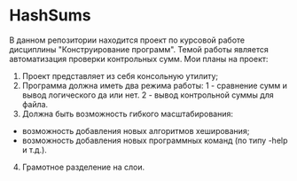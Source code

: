 # HashSums
В данном репозитории находится проект по курсовой работе дисциплины "Конструирование программ".
Темой работы является автоматизация проверки контрольных сумм.
Мои планы на проект:
1. Проект представляет из себя консольную утилиту;
2. Программа должна иметь два режима работы: 
  1 - сравнение сумм и вывод логического да или нет. 
  2 - вывод контрольной суммы для файла.
3. Должна быть возможность гибкого масштабирования:
  - возможность добавления новых алгоритмов хеширования;
  - возможность добавления новых программных команд (по типу -help и т.д.).
4. Грамотное разделение на слои.